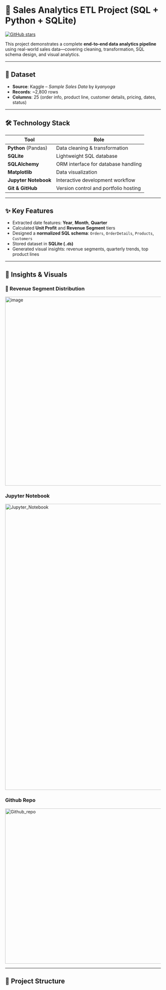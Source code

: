 # 🚀 Sales Analytics ETL Project (SQL + Python + SQLite)

[![GitHub stars](https://img.shields.io/github/stars/Ahs23/sales-analytics-project?style=social)](https://github.com/Ahs23/sales-analytics-project)

This project demonstrates a complete **end‑to‑end data analytics pipeline** using real-world sales data—covering cleaning, transformation, SQL schema design, and visual analytics.

---

## 📁 Dataset

- **Source**: Kaggle – *Sample Sales Data* by *kyanyoga*
- **Records**: ~2,800 rows
- **Columns**: 25 (order info, product line, customer details, pricing, dates, status)

---

## 🛠 Technology Stack

| Tool       | Role                                 |
|------------|--------------------------------------|
| **Python** (Pandas) | Data cleaning & transformation      |
| **SQLite**         | Lightweight SQL database            |
| **SQLAlchemy**     | ORM interface for database handling |
| **Matplotlib**     | Data visualization                  |
| **Jupyter Notebook** | Interactive development workflow  |
| **Git & GitHub**   | Version control and portfolio hosting |

---

## ✨ Key Features

- Extracted date features: **Year**, **Month**, **Quarter**
- Calculated **Unit Profit** and **Revenue Segment** tiers
- Designed a **normalized SQL schema**: `Orders`, `OrderDetails`, `Products`, `Customers`
- Stored dataset in **SQLite (`.db`)**
- Generated visual insights: revenue segments, quarterly trends, top product lines

---

## 🧠 Insights & Visuals

### 🚀 Revenue Segment Distribution  
<img width="607" height="611" alt="image" src="https://github.com/user-attachments/assets/3397277a-dea8-4370-b989-4fd7928e62f1" />

### Jupyter Notebook
<img width="1488" height="925" alt="Jupyter_Notebook" src="https://github.com/user-attachments/assets/e203b9a2-4a62-4def-9fa0-f56b58003e4b" />

### Github Repo
<img width="1163" height="502" alt="Github_repo" src="https://github.com/user-attachments/assets/e6c95cac-dc86-4a9c-8aaa-250f172057a9" />

---

## 📂 Project Structure

